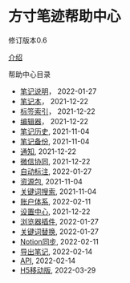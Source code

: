 # 方寸笔迹帮助中心

修订版本0.6



[介绍](./main.md)



帮助中心目录

- [笔记说明](./note.md)，  2022-01-27
- [笔记本](./collection.md)，  2021-12-22
- [标签索引](./tag.md)，  2021-12-22
- [编辑器](./editor.md)，  2021-12-22
- [笔记历史](./history.md),   2021-11-04
- [笔记备份](./backup.md),   2021-11-04
- [通知](./notify.md),    2021-12-22
- [微信协同](./wx.md),    2021-12-22
- [自动标注](./auto.md),  2022-01-27
- [资源包](./resource.md),   2021-11-04
- [关键词搜索](./search.md),   2021-11-04
- [账户体系](./PRO.md),   2022-02-11
- [设置中心](./setting.md),    2021-12-22
- [浏览器插件](./crx.md),   2022-01-27
- [关键词替换](./change.md), 2022-01-27
- [Notion同步](./notion.md), 2022-02-11
- [导出笔记](./export.md), 2022-02-14
- [API](./api.md), 2022-02-14
- [H5移动版](./h5.md), 2022-03-29
